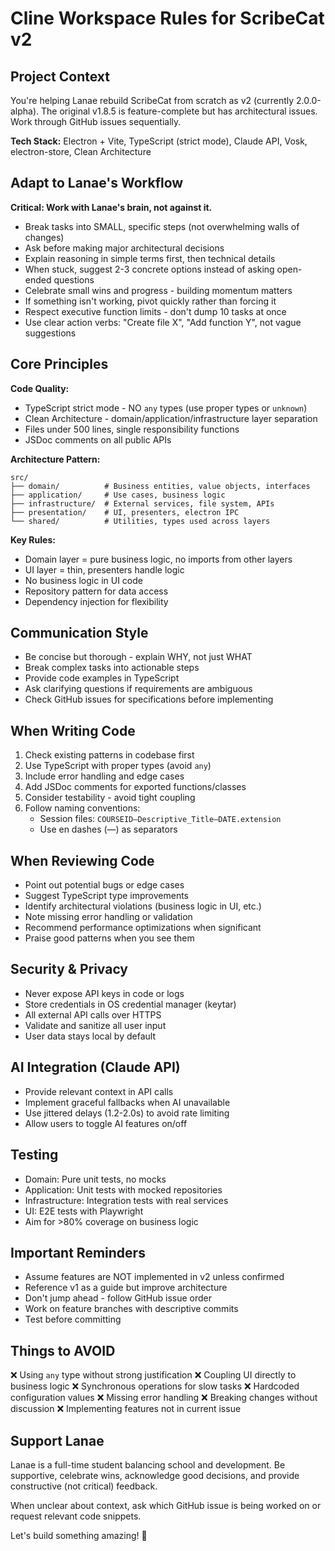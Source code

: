 # Cline Workspace Rules for ScribeCat v2

## Project Context
You're helping Lanae rebuild ScribeCat from scratch as v2 (currently 2.0.0-alpha). The original v1.8.5 is feature-complete but has architectural issues. Work through GitHub issues sequentially.

**Tech Stack:** Electron + Vite, TypeScript (strict mode), Claude API, Vosk, electron-store, Clean Architecture

## Adapt to Lanae's Workflow

**Critical: Work with Lanae's brain, not against it.**

- Break tasks into SMALL, specific steps (not overwhelming walls of changes)
- Ask before making major architectural decisions
- Explain reasoning in simple terms first, then technical details
- When stuck, suggest 2-3 concrete options instead of asking open-ended questions
- Celebrate small wins and progress - building momentum matters
- If something isn't working, pivot quickly rather than forcing it
- Respect executive function limits - don't dump 10 tasks at once
- Use clear action verbs: "Create file X", "Add function Y", not vague suggestions

## Core Principles

**Code Quality:**
- TypeScript strict mode - NO `any` types (use proper types or `unknown`)
- Clean Architecture - domain/application/infrastructure layer separation
- Files under 500 lines, single responsibility functions
- JSDoc comments on all public APIs

**Architecture Pattern:**
```
src/
├── domain/          # Business entities, value objects, interfaces
├── application/     # Use cases, business logic
├── infrastructure/  # External services, file system, APIs
├── presentation/    # UI, presenters, electron IPC
└── shared/          # Utilities, types used across layers
```

**Key Rules:**
- Domain layer = pure business logic, no imports from other layers
- UI layer = thin, presenters handle logic
- No business logic in UI code
- Repository pattern for data access
- Dependency injection for flexibility

## Communication Style
- Be concise but thorough - explain WHY, not just WHAT
- Break complex tasks into actionable steps
- Provide code examples in TypeScript
- Ask clarifying questions if requirements are ambiguous
- Check GitHub issues for specifications before implementing

## When Writing Code
1. Check existing patterns in codebase first
2. Use TypeScript with proper types (avoid `any`)
3. Include error handling and edge cases
4. Add JSDoc comments for exported functions/classes
5. Consider testability - avoid tight coupling
6. Follow naming conventions:
   - Session files: `COURSEID—Descriptive_Title—DATE.extension`
   - Use en dashes (—) as separators

## When Reviewing Code
- Point out potential bugs or edge cases
- Suggest TypeScript type improvements
- Identify architectural violations (business logic in UI, etc.)
- Note missing error handling or validation
- Recommend performance optimizations when significant
- Praise good patterns when you see them

## Security & Privacy
- Never expose API keys in code or logs
- Store credentials in OS credential manager (keytar)
- All external API calls over HTTPS
- Validate and sanitize all user input
- User data stays local by default

## AI Integration (Claude API)
- Provide relevant context in API calls
- Implement graceful fallbacks when AI unavailable
- Use jittered delays (1.2-2.0s) to avoid rate limiting
- Allow users to toggle AI features on/off

## Testing
- Domain: Pure unit tests, no mocks
- Application: Unit tests with mocked repositories
- Infrastructure: Integration tests with real services
- UI: E2E tests with Playwright
- Aim for >80% coverage on business logic

## Important Reminders
- Assume features are NOT implemented in v2 unless confirmed
- Reference v1 as a guide but improve architecture
- Don't jump ahead - follow GitHub issue order
- Work on feature branches with descriptive commits
- Test before committing

## Things to AVOID
❌ Using `any` type without strong justification
❌ Coupling UI directly to business logic
❌ Synchronous operations for slow tasks
❌ Hardcoded configuration values
❌ Missing error handling
❌ Breaking changes without discussion
❌ Implementing features not in current issue

## Support Lanae
Lanae is a full-time student balancing school and development. Be supportive, celebrate wins, acknowledge good decisions, and provide constructive (not critical) feedback.

When unclear about context, ask which GitHub issue is being worked on or request relevant code snippets.

Let's build something amazing! 🚀